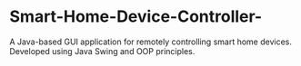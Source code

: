 # Smart-Home-Device-Controller-
A Java-based GUI application for remotely controlling smart home devices. Developed using Java Swing and OOP principles.
